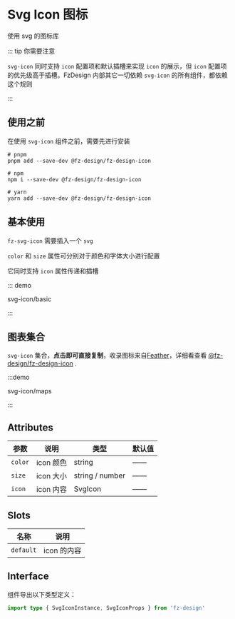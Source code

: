# Svg Icon 图标

使用 svg 的图标库

::: tip 你需要注意

`svg-icon` 同时支持 `icon` 配置项和默认插槽来实现 `icon` 的展示，但 `icon` 配置项的优先级高于插槽。FzDesign 内部其它一切依赖 `svg-icon` 的所有组件，都依赖这个规则

:::

## 使用之前

在使用 `svg-icon` 组件之前，需要先进行安装

```shell
# pnpm
pnpm add --save-dev @fz-design/fz-design-icon

# npm
npm i --save-dev @fz-design/fz-design-icon

# yarn
yarn add --save-dev @fz-design/fz-design-icon
```

## 基本使用

`fz-svg-icon` 需要插入一个 `svg`

`color` 和 `size` 属性可分别对于颜色和字体大小进行配置

它同时支持 `icon` 属性传递和插槽

::: demo

svg-icon/basic

:::

## 图表集合

`svg-icon` 集合，**点击即可直接复制**，收录图标来自[Feather](https://feathericons.com/)，详细看查看 [@fz-design/fz-design-icon](https://www.npmjs.com/package/@fz-design/fz-design-icon) .

:::demo

svg-icon/maps

:::

## Attributes

| 参数    | 说明      | 类型            | 默认值 |
| ------- | --------- | --------------- | ------ |
| `color` | icon 颜色 | string          | ——     |
| `size`  | icon 大小 | string / number | ——     |
| `icon`  | icon 内容 | SvgIcon         | ——     |

## Slots

| 名称      | 说明        |
| --------- | ----------- |
| `default` | icon 的内容 |

## Interface

组件导出以下类型定义：

```ts
import type { SvgIconInstance, SvgIconProps } from 'fz-design'
```
